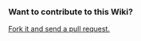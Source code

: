 ### Want to contribute to this Wiki?

[Fork it and send a pull request.](https://github.com/vechain/thor-sync-wiki)